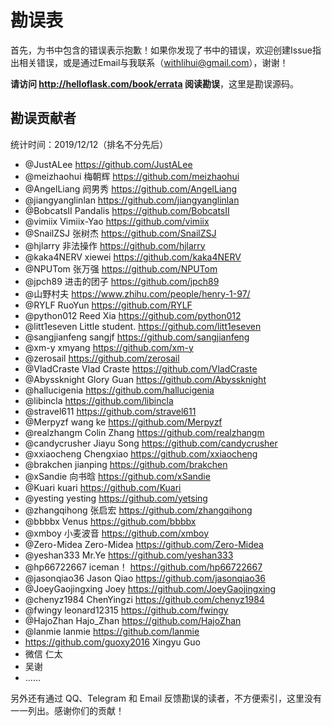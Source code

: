 # 勘误表

首先，为书中包含的错误表示抱歉！如果你发现了书中的错误，欢迎创建Issue指出相关错误，或是通过Email与我联系（withlihui@gmail.com），谢谢！

**请访问 http://helloflask.com/book/errata 阅读勘误**，这里是勘误源码。


## 勘误贡献者

统计时间：2019/12/12（排名不分先后）

* @JustALee https://github.com/JustALee
* @meizhaohui 梅朝辉 https://github.com/meizhaohui
* @AngelLiang 阏男秀 https://github.com/AngelLiang
* @jiangyanglinlan https://github.com/jiangyanglinlan
* @BobcatsII Pandalis https://github.com/BobcatsII
* @vimiix Vimiix-Yao https://github.com/vimiix
* @SnailZSJ 张树杰 https://github.com/SnailZSJ
* @hjlarry 非法操作 https://github.com/hjlarry
* @kaka4NERV xiewei https://github.com/kaka4NERV
* @NPUTom 张万强 https://github.com/NPUTom
* @jpch89 进击的团子 https://github.com/jpch89
* @山野村夫 https://www.zhihu.com/people/henry-1-97/
* @RYLF RuoYun https://github.com/RYLF
* @python012 Reed Xia https://github.com/python012
* @litt1eseven Little student. https://github.com/litt1eseven
* @sangjianfeng sangjf https://github.com/sangjianfeng
* @xm-y xmyang https://github.com/xm-y
* @zerosail https://github.com/zerosail
* @VladCraste Vlad Craste https://github.com/VladCraste
* @Abyssknight Glory Guan https://github.com/Abyssknight
* @hallucigenia https://github.com/hallucigenia
* @libincla https://github.com/libincla
* @stravel611 https://github.com/stravel611
* @Merpyzf wang ke https://github.com/Merpyzf
* @realzhangm Colin Zhang https://github.com/realzhangm
* @candycrusher Jiayu Song https://github.com/candycrusher
* @xxiaocheng Chengxiao https://github.com/xxiaocheng
* @brakchen jianping https://github.com/brakchen
* @xSandie 向书晗 https://github.com/xSandie
* @Kuari kuari https://github.com/Kuari
* @yesting yesting https://github.com/yetsing
* @zhangqihong 张启宏 https://github.com/zhangqihong
* @bbbbx Venus https://github.com/bbbbx
* @xmboy 小麦波音 https://github.com/xmboy
* @Zero-Midea Zero-Midea https://github.com/Zero-Midea
* @yeshan333 Mr.Ye https://github.com/yeshan333
* @hp66722667 iceman！ https://github.com/hp66722667
* @jasonqiao36 Jason Qiao https://github.com/jasonqiao36
* @JoeyGaojingxing Joey https://github.com/JoeyGaojingxing
* @chenyz1984 ChenYingzi https://github.com/chenyz1984 
* @fwingy leonard12315 https://github.com/fwingy 
* @HajoZhan Hajo_Zhan https://github.com/HajoZhan
* @lanmie lanmie https://github.com/lanmie
* https://github.com/guoxy2016 Xingyu Guo
* 微信 仁太
* 吴谢
* ……

另外还有通过 QQ、Telegram 和 Email 反馈勘误的读者，不方便索引，这里没有一一列出。感谢你们的贡献！
